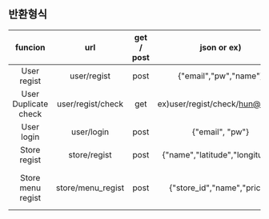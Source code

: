 ## 반환형식
|funcion|url|get / post|json or ex)|result|
|:------------------:|:-----------------:|:---:|:---------------------------------------------------------:|:----------------------------------------------------------------------:|
|User regist         |user/regist        |post |{"email","pw","name"}                                      |Success : true, fail : false                                            |
|User Duplicate check|user/regist/check  |get  |ex)user/regist/check/hun@a.com                             |Success : true, fail : false                                            |
|User login          |user/login         |post |{"email", "pw"}                                            |Success : true, fail : false                                            |
|Store regist        |store/regist       |post |{"name","latitude","longitude"}                            |Success : true, fail : false                                             |
|Store menu regist   |store/menu_regist  |post |{"store_id","name","price"}                                |Success : {result:"ok","calendar" : calendar}, fail : {result:"fail"}   |
